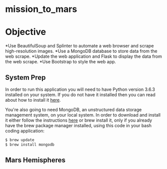 # mission_to_mars

# Objective
*Use BeautifulSoup and Splinter to automate a web browser and scrape high-resolution images.
*Use a MongoDB database to store data from the web scrape.
*Update the web application and Flask to display the data from the web scrape.
*Use Bootstrap to style the web app.

## System Prep
In order to run this application you will need to have Python version 3.6.3 installed on your system. If you do not have it installed then you can read about how to install it [here](https://docs.python.org/3/using/windows.html#installing-python).

You're also going to need MongoDB, an unstructured data storage management system, on your local system. In order to download and install it either follow the instructions [here](https://docs.mongodb.com/manual/installation/) or brew install it, only if you already have the brew package manager installed, using this code in your bash coding application:
```bash
$ brew update
$ brew install mongodb
```

##  Mars Hemispheres